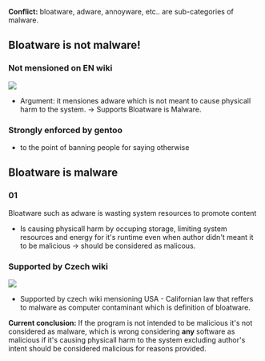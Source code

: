 **Conflict:** bloatware, adware, annoyware, etc.. are sub-categories of malware.

## Bloatware is not malware!
### Not mensioned on EN wiki
![](https://i.imgur.com/7xb002H.png)
- Argument: it mensiones adware which is not meant to cause physicall harm to the system. -> Supports Bloatware is Malware.

### Strongly enforced by gentoo
- to the point of banning people for saying otherwise

## Bloatware is malware
### 01 
Bloatware such as adware is wasting system resources to promote content
- Is causing physicall harm by occuping storage, limiting system resources and energy for it's runtime even when author didn't meant it to be malicious -> should be considered as malicous.

### Supported by Czech wiki
![](https://i.imgur.com/jkMVM8d.png)
- Supported by czech wiki mensioning USA - Californian law that reffers to malware as computer contaminant which is definition of bloatware.

**Current conclusion:** If the program is not intended to be malicious it's not considered as malware, which is wrong considering **any** software as malicious if it's causing physicall harm to the system excluding author's intent should be considered malicious for reasons provided.
